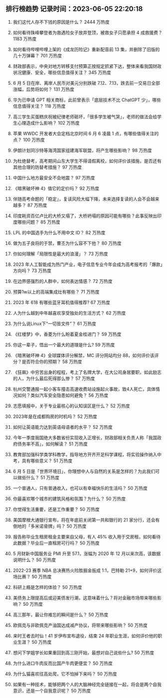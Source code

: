 
## 排行榜趋势 记录时间：2023-06-05 22:20:18
  
  1. 我们这代人存不下钱的原因是什么？ 2444 万热度
    
  2. 如何看待珠峰攀登者为救遇险女子放弃登顶，被救女子只愿承担 4 成救援费？ 1183 万热度
    
  3. 如何看待哔哩哔哩上架的《成龙历险记》重新配音前 13 集，并删除了旧版的几十万弹幕？ 701 万热度
    
  4. 财政部表示，中央对地方转移支付预算正按规定抓紧下达，整体来看我国财政状况健康、安全，哪些信息值得关注？ 345 万热度
    
  5. 6 月 5 日在岸、离岸人民币对美元分别跌破 7.12、7.13，跌去前一交易日全部涨幅，后势将如何？ 131 万热度
    
  6. 华为已申请 GPT 相关商标，此前曾表示「底层技术不比 ChatGPT 少」，哪些信息值得关注？ 118 万热度
    
  7. 高三学生买蛋糕庆祝被纪律老师砸坏，「很多学生被气哭」，老师的做法会给学生心理造成什么影响？ 102 万热度
    
  8. 苹果 WWDC 开发者大会定档北京时间 6 月 6 凌晨 1 点，有哪些值得关注的点？ 100 万热度
    
  9. 伊朗计划同沙特等海湾国家组建海军联盟，将产生哪些影响？ 98 万热度
    
  10. 为杜绝替考，高考期间山东大学生不得请假离校，如何评价该措施，是否还有其他合理的防替考措施？ 97 万热度
    
  11. 中国什么地方最安全不会地震？ 97 万热度
    
  12. 《暗黑破坏神 4》值它的定价吗？ 92 万热度
    
  13. 伴随高考命题的「稳定」，复读风险大幅下降，未来选择复读的人会不会越来越多？ 87 万热度
    
  14. 印度耗资百亿卢比的大桥又塌了，大桥坍塌的原因可能有哪些？此事反映出印度哪些问题？ 85 万热度
    
  15. LPL 的中国选手为什么不用中文 ID？ 82 万热度
    
  16. 做为五子良将的于禁，曹丕为什么容不下他？ 80 万热度
    
  17. 你如何理解「局限性是最大的浪漫」？ 73 万热度
    
  18. 2023 年人工智能成为热门产业，电子信息专业今年会成为高考报考的「爆款」方向吗？ 73 万热度
    
  19. 在边界感强烈的人群中，如何表达情感？ 72 万热度
    
  20. 预算1w以上的高端集成灶有哪些？ 71 万热度
    
  21. 2023 年 618 有哪些蓝牙耳机值得推荐? 67 万热度
    
  22. 人为什么越到中年越喜欢享受独处的生活方式？ 62 万热度
    
  23. 为什么说Linux下“一切皆文件”？ 61 万热度
    
  24. 《红楼梦》中，香菱为什么盼着夏金桂进门？ 59 万热度
    
  25. 你这一辈子，悟出一个最大的道理是什么? 59 万热度
    
  26. 《暗黑破坏神 4》全球媒体评分解禁，MC 评分网站均分 88，如何评价该评分？是否符合你的预期？ 58 万热度
    
  27. 《狂飙》中穷苦出身的程程，考上了名牌大学，在大公司身居要职，如此励志的人，为什么最后死得那么惨？ 57 万热度
    
  28. 杭州交警通报一起小客车撞击高速收费站设施起火事故，致4人死亡，具体情况如何？类似汽车安全隐患如何避免？ 56 万热度
    
  29. 志愿填报中，关于专业最核心的认知误区是什么？ 52 万热度
    
  30. 2023年是在成都购房的时机吗？ 52 万热度
    
  31. 如何让英语能力达到英语母语者的水平？ 52 万热度
    
  32. 今年一季度我国绝大多数省份实现收入正增长，财政部相关负责人称「我国政府债务率不高」，如何解读？ 51 万热度
    
  33. 教育部加强科学类学科教学，指导地方开齐开足科学课程，将实验操作纳入中考，具有哪些意义？ 51 万热度
    
  34. 6 月 5 日是「世界环境日」，你理想中人与自然的关系是怎样的？为此我们可以做些什么？ 51 万热度
    
  35. 一个普通人，只有普通收入，也可以有幸福快乐的生活吗？ 50 万热度
    
  36. 你最喜欢哪个城市的建筑风格和氛围？为什么？ 50 万热度
    
  37. 你觉得生活重要，还是工作重要？ 50 万热度
    
  38. 美国摩根大通银行宣布，将在年底前关闭第一共和银行的 21 家分行，还会有倒地的「多米诺骨牌」吗？ 50 万热度
    
  39. 报告称毕业生租房租金主要来自父母，有人 45% 收入用于交房租，如何看待此数据？毕业后一直租房可行吗？ 50 万热度
    
  40. 5 月财新中国服务业 PMI 升至 57.1，涨幅为 2020 年 12 月以来次高，该数据说明什么？ 50 万热度
    
  41. 2022-23 赛季 NBA 总决赛热火险胜掘金扳成 1:1，巴特勒 21+9，如何评价这场比赛？ 50 万热度
    
  42. 科研上瘾是怎样的体验？ 50 万热度
    
  43. 美债务上限提高后或迎美债发行潮，这意味着什么？将对金融市场带来哪些影响？ 50 万热度
    
  44. 高三那年，最让你难忘的瞬间是什么？ 50 万热度
    
  45. 欧佩克与非欧佩克产油国达成减产协议，将带来哪些影响？ 50 万热度
    
  46. 来时王者去时仙！41 岁伊布宣布退役，结束 24 年职业生涯，如何评价他的职业生涯？ 50 万热度
    
  47. 想问下学姐学长如果重回到高三刚开始，最想对自己说些什么? 50 万热度
    
  48. 为什么进口牛肉反而比国产牛肉更便宜？ 50 万热度
    
  49. 为什么猫喜欢往高处爬，它不怕掉下来吗？ 50 万热度
    
  50. 如果有一种技术，能够把两个人的大脑神经完全链接在一起，将会是两个自我意识，还是一个自我意识呢？ 50 万热度
    